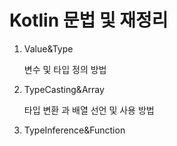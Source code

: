 #   Kotlin 문법 및 재정리
1.  Value&Type
  
     변수 및 타입 정의 방법

2.  TypeCasting&Array

    타입 변환 과 배열 선언 및 사용 방법

3. TypeInference&Function